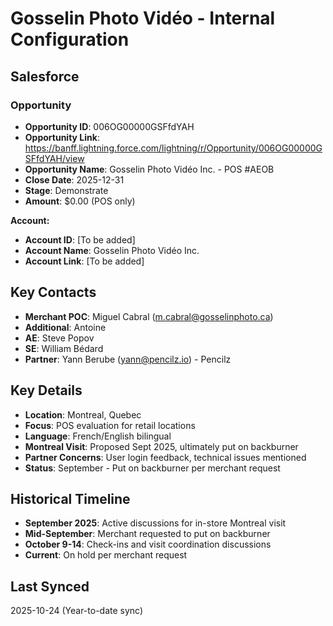 # Gosselin Photo Vidéo - Internal Configuration

## Salesforce

### Opportunity
- **Opportunity ID**: 006OG00000GSFfdYAH
- **Opportunity Link**: https://banff.lightning.force.com/lightning/r/Opportunity/006OG00000GSFfdYAH/view
- **Opportunity Name**: Gosselin Photo Vidéo Inc. - POS #AEOB
- **Close Date**: 2025-12-31
- **Stage**: Demonstrate
- **Amount**: $0.00 (POS only)

**Account:**
- **Account ID**: [To be added]
- **Account Name**: Gosselin Photo Vidéo Inc.
- **Account Link**: [To be added]

## Key Contacts
- **Merchant POC**: Miguel Cabral (m.cabral@gosselinphoto.ca)
- **Additional**: Antoine
- **AE**: Steve Popov
- **SE**: William Bédard
- **Partner**: Yann Berube (yann@pencilz.io) - Pencilz

## Key Details
- **Location**: Montreal, Quebec
- **Focus**: POS evaluation for retail locations
- **Language**: French/English bilingual
- **Montreal Visit**: Proposed Sept 2025, ultimately put on backburner
- **Partner Concerns**: User login feedback, technical issues mentioned
- **Status**: September - Put on backburner per merchant request

## Historical Timeline
- **September 2025**: Active discussions for in-store Montreal visit
- **Mid-September**: Merchant requested to put on backburner
- **October 9-14**: Check-ins and visit coordination discussions
- **Current**: On hold per merchant request

## Last Synced
2025-10-24 (Year-to-date sync)



